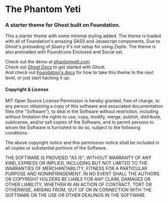 # The Phantom Yeti  
### A starter theme for Ghost built on Foundation.



This a starter theme with some minimal styling added. The theme is loaded with all of Foundation's amazing SASS and Javascript components. Due to Ghost's preloading of jQuery it's not setup for using Zepto. The theme is also preloaded with Foundicons Enclosed and Social set.

Check out the demo at [phantomyeti.com](http://phantomyeti.com)  
Check out [Ghost Docs](http://docs.ghost.org) to get started with Ghost.  
And check out [Foundation's docs](http://foundation.zurb.com/docs/) for how to take this theme to the next level, or just start hacking it up.


#### Copyright & License

MIT Open Source License
Permission is hereby granted, free of charge, to any person obtaining a copy of this software and associated documentation files (the "Software"), to deal in the Software without restriction, including without limitation the rights to use, copy, modify, merge, publish, distribute, sublicense, and/or sell copies of the Software, and to permit persons to whom the Software is furnished to do so, subject to the following conditions:

The above copyright notice and this permission notice shall be included in all copies or substantial portions of the Software.

THE SOFTWARE IS PROVIDED "AS IS", WITHOUT WARRANTY OF ANY KIND, EXPRESS OR IMPLIED, INCLUDING BUT NOT LIMITED TO THE WARRANTIES OF MERCHANTABILITY, FITNESS FOR A PARTICULAR PURPOSE AND NONINFRINGEMENT. IN NO EVENT SHALL THE AUTHORS OR COPYRIGHT HOLDERS BE LIABLE FOR ANY CLAIM, DAMAGES OR OTHER LIABILITY, WHETHER IN AN ACTION OF CONTRACT, TORT OR OTHERWISE, ARISING FROM, OUT OF OR IN CONNECTION WITH THE SOFTWARE OR THE USE OR OTHER DEALINGS IN THE SOFTWARE.
